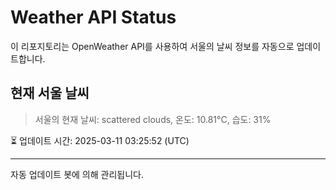 
# Weather API Status

이 리포지토리는 OpenWeather API를 사용하여 서울의 날씨 정보를 자동으로 업데이트합니다.

## 현재 서울 날씨
> 서울의 현재 날씨: scattered clouds, 온도: 10.81°C, 습도: 31%

⏳ 업데이트 시간: 2025-03-11 03:25:52 (UTC)

---
자동 업데이트 봇에 의해 관리됩니다.
